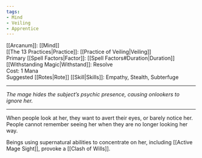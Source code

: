 ```yaml
---
tags:
- Mind
- Veiling
- Apprentice
---
```


[[Arcanum]]: [[Mind]]\
[[The 13 Practices|Practice]]: [[Practice of Veiling|Veiling]]\
Primary [[Spell Factors|Factor]]: [[Spell Factors#Duration|Duration]]\
[[Withstanding Magic|Withstand]]: Resolve\
Cost: 1 Mana\
Suggested [[Rotes|Rote]] [[Skill|Skills]]: Empathy, Stealth, Subterfuge

---

_The mage hides the subject’s psychic presence, causing onlookers to ignore her._

---

When people look at her, they want to avert their eyes, or barely notice her. People cannot remember seeing her when they are no longer looking her way.

Beings using supernatural abilities to concentrate on her, including [[Active Mage Sight]], provoke a [[Clash of Wills]].
